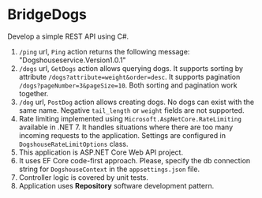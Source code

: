 # BridgeDogs

Develop a simple REST API using C#.

1. `/ping` url, `Ping` action returns the following message: "Dogshouseservice.Version1.0.1"
2. `/dogs` url, `GetDogs` action allows querying dogs. It supports sorting by attribute `/dogs?attribute=weight&order=desc`. It supports pagination `/dogs?pageNumber=3&pageSize=10`. Both sorting and pagination work together.
3. `/dog` url, `PostDog` action allows creating dogs. No dogs can exist with the same name. Negative `tail_length` or `weight` fields are not supported.
4. Rate limiting implemented using `Microsoft.AspNetCore.RateLimiting` available in .NET 7. It handles situations where there are too many incoming requests to the application. Settings are configured in `DogshouseRateLimitOptions` class.
5. This application is ASP.NET Core Web API project.
6. It uses EF Core code-first approach. Please, specify the db connection string for `DogshouseContext` in the `appsettings.json` file.
7. Controller logic is covered by unit tests.
8. Application uses **Repository** software development pattern.
